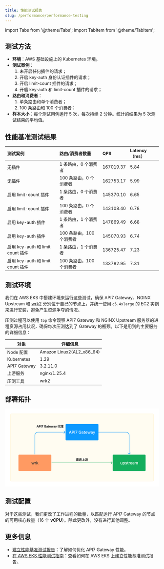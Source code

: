 ```yaml
---
title: 性能测试报告
slug: /performance/performance-testing
---
```


import Tabs from '@theme/Tabs';
import TabItem from '@theme/TabItem';

## 测试方法

- **环境**：AWS 基础设施上的 Kubernetes 环境。
- **测试案例**：
  1. 未开启任何插件的请求；
  2. 开启 key-auth 身份认证插件的请求；
  3. 开启 limit-count 插件的请求；
  4. 开启 key-auth 和 limit-count 插件的请求；
- **路由和消费者**：
  1. 单条路由和单个消费者；
  2. 100 条路由和 100 个消费者；
- **样本大小**：每个测试用例运行 5 次，每次持续 2 分钟。统计的结果为 5 次测试结果的平均值。


## 性能基准测试结果

<Tabs>
  <TabItem value="AWS" label="AWS EKS" default>

|     测试案例                              | 路由/消费者数量| **QPS**    | **Latency（ms）** | 
| :--------------------------------- | :-------------------------------- | :----------------------------- | :----------------------------- |
| 无插件                        | 1 条路由，0 个消费者 | 167019.37                         | 5.84                      | 
| 无插件                        | 100 条路由，0 个消费者 | 162753.17                         | 5.99                      |
| 启用 limit-count 插件           | 1 条路由，0 个消费者 | 145370.10                         | 6.65                      | 
| 启用 limit-count 插件         | 100 条路由，0 个消费者   | 143108.40                         | 6.78                      |
| 启用 key-auth 插件              | 1 条路由，1 个消费者 | 147869.49                         | 6.68                      | 
| 启用 key-auth 插件             | 100 条路由，100 个消费者  | 145070.93                         | 6.74                      | 
| 启用 key-auth 和 limit count 插件 | 1 条路由，1 个消费者 | 136725.47                          | 7.23                      | 
| 启用 key-auth 和 limit count 插件 | 100 条路由，100 个消费者 | 133782.95                          | 7.31                      |

  </TabItem>
</Tabs>


## 测试环境

我们在 AWS EKS 中搭建环境来运行这些测试，确保 API7 Gateway、NGINX Upstream 和 [wrk2](https://github.com/giltene/wrk2) 分别位于自己的节点上，并统一使用 `c5.4xlarge` 的 EC2 实例来进行安装，避免产生资源争夺的情况。

压测过程可以使用 `top` 命令观察 API7 Gateway 和 NGINX Upstream 服务器的进程资源占用状况，确保每次压测达到了 Gateway 的瓶颈。以下是用到的主要服务的详细信息：

| 对象         | 详细信息                  |
| ------------ | ------------------------- |
| Node 配置    | Amazon Linux2(AL2_x86_64) |
| Kubernetes   | 1.29                      |
| API7 Gateway | 3.2.11.0                   |
| 上游服务     | nginx/1.25.4              |
| 压测工具     | wrk2                      |

## 部署拓扑

![deploy](static/deploy.png)

## 测试配置

对于这些测试，我们更改了工作进程的数量，以匹配运行 API7 Gateway 的节点的可用核心数量（16 个 **vCPU**）。除此更改外，没有进行其他调整。

## 更多信息

- [建立性能基准测试报告](./benchmark.md)：了解如何优化 API7 Gateway 性能。
- [在 AWS EKS 性能测试指南](./aws-eks.md)：查看如何在 AWS EKS 上建立性能基准测试报告。

